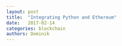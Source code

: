 ```yaml
---
layout: post
title:  "Integrating Python and Ethereum"
date:   2017-02-14
categories: blockchain
authors: Dominik
---
```

